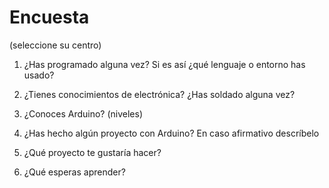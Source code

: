 # Encuesta

(seleccione su centro)

1. ¿Has programado alguna vez? Si es así ¿qué lenguaje o entorno has usado?

1. ¿Tienes conocimientos de electrónica? ¿Has soldado alguna vez?

1. ¿Conoces Arduino? (niveles)

1. ¿Has hecho algún proyecto con Arduino? En caso afirmativo descríbelo

1. ¿Qué proyecto te gustaría hacer?

1. ¿Qué esperas aprender?
